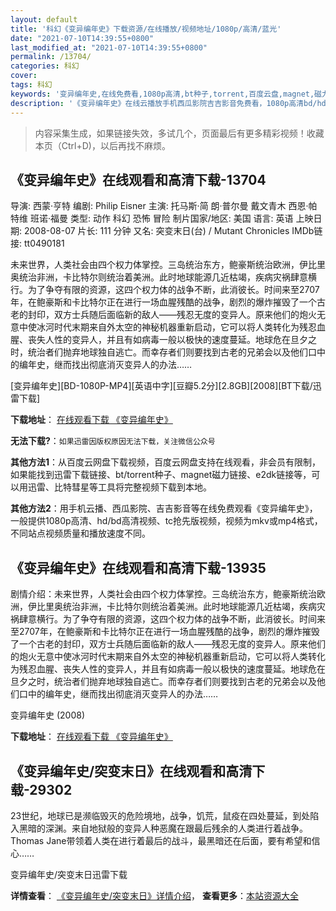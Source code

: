 ```yaml
---
layout: default
title: '科幻《变异编年史》下载资源/在线播放/视频地址/1080p/高清/蓝光'
date: "2021-07-10T14:39:55+0800"
last_modified_at: "2021-07-10T14:39:55+0800"
permalink: /13704/
categories: 科幻
cover:
tags: 科幻
keywords: '变异编年史,在线免费看,1080p高清,bt种子,torrent,百度云盘,magnet,磁力链,迅雷下载资源'
description: '《变异编年史》在线云播放手机西瓜影院吉吉影音免费看，1080p高清bd/hd未删减完整版和tc抢先枪版，mkv/mp4格式，附带bt/torrent种子、magnet/磁力链、百度云盘、网盘资源迅雷下载链接'
---
```


>内容采集生成，如果链接失效，多试几个，页面最后有更多精彩视频！收藏本页（Ctrl+D)，以后再找不麻烦。


## 《变异编年史》在线观看和高清下载-13704

导演: 西蒙·亨特 编剧: Philip Eisner 主演: 托马斯·简 朗·普尔曼 戴文青木 西恩·帕特维 班诺·福曼 类型: 动作 科幻 恐怖 冒险 制片国家/地区: 美国 语言: 英语 上映日期: 2008-08-07 片长: 111 分钟 又名: 突变末日(台) / Mutant Chronicles IMDb链接: tt0490181

未来世界，人类社会由四个权力体掌控。三岛统治东方，鲍豪斯统治欧洲，伊比里奥统治非洲，卡比特尔则统治着美洲。此时地球能源几近枯竭，疾病灾祸肆意横行。为了争夺有限的资源，这四个权力体的战争不断，此消彼长。时间来至2707年，在鲍豪斯和卡比特尔正在进行一场血腥残酷的战争，剧烈的爆炸摧毁了一个古老的封印，双方士兵随后面临新的敌人——残忍无度的变异人。原来他们的炮火无意中使冰河时代末期来自外太空的神秘机器重新启动，它可以将人类转化为残忍血腥、丧失人性的变异人，并且有如病毒一般以极快的速度蔓延。地球危在旦夕之时，统治者们抛弃地球独自逃亡。而幸存者们则要找到古老的兄弟会以及他们口中的编年史，继而找出彻底消灭变异人的办法……


[变异编年史][BD-1080P-MP4][英语中字][豆瓣5.2分][2.8GB][2008][BT下载/迅雷下载]

**下载地址**： [在线观看下载 《变异编年史》](https://www.btdx8.com/torrent/mutant_chronicles_2008.html) 


**无法下载?**：`如果迅雷因版权原因无法下载，关注微信公众号 `

**其他方法1**：从百度云网盘下载视频，百度云网盘支持在线观看，非会员有限制，如果能找到迅雷下载链接、bt/torrent种子、magnet磁力链接、e2dk链接等，可以用迅雷、比特彗星等工具将完整视频下载到本地。

**其他方法2**：用手机云播、西瓜影院、吉吉影音等在线免费观看《变异编年史》，一般提供1080p高清、hd/bd高清视频、tc抢先版视频，视频为mkv或mp4格式，不同站点视频质量和播放速度不同。


## 《变异编年史》在线观看和高清下载-13935

剧情介绍：未来世界，人类社会由四个权力体掌控。三岛统治东方，鲍豪斯统治欧洲，伊比里奥统治非洲，卡比特尔则统治着美洲。此时地球能源几近枯竭，疾病灾祸肆意横行。为了争夺有限的资源，这四个权力体的战争不断，此消彼长。时间来至2707年，在鲍豪斯和卡比特尔正在进行一场血腥残酷的战争，剧烈的爆炸摧毁了一个古老的封印，双方士兵随后面临新的敌人——残忍无度的变异人。原来他们的炮火无意中使冰河时代末期来自外太空的神秘机器重新启动，它可以将人类转化为残忍血腥、丧失人性的变异人，并且有如病毒一般以极快的速度蔓延。地球危在旦夕之时，统治者们抛弃地球独自逃亡。而幸存者们则要找到古老的兄弟会以及他们口中的编年史，继而找出彻底消灭变异人的办法……


变异编年史 (2008)

**下载地址**： [在线观看下载 《变异编年史》](https://www.btbtdy.me/btdy/dy5519.html) 


## 《变异编年史/突变末日》在线观看和高清下载-29302

23世纪，地球已是濒临毁灭的危险境地，战争，饥荒，鼠疫在四处蔓延，到处陷入黑暗的深渊。来自地狱般的变异人种恶魔在跟最后残余的人类进行着战争。Thomas Jane带领着人类在进行着最后的战斗，最黑暗还在后面，要有希望和信心……


变异编年史/突变末日迅雷下载

**详情查看**： [《变异编年史/突变末日》详情介绍](/movie/29302/)， **查看更多**：[本站资源大全](/movie/t/all/)

